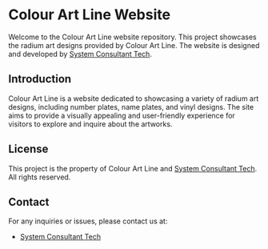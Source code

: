 # Colour Art Line Website

Welcome to the Colour Art Line website repository. This project showcases the radium art designs provided by Colour Art Line. The website is designed and developed by [System Consultant Tech](https://systemconsultant.io/).

## Introduction

Colour Art Line is a website dedicated to showcasing a variety of radium art designs, including number plates, name plates, and vinyl designs. The site aims to provide a visually appealing and user-friendly experience for visitors to explore and inquire about the artworks.
 
## License

This project is the property of Colour Art Line and [System Consultant Tech](https://systemconsultant.io/). All rights reserved.

## Contact

For any inquiries or issues, please contact us at:

- [System Consultant Tech](https://systemconsultant.io/)
 
